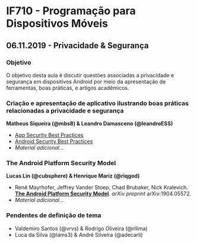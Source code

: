 # IF710 - Programação para Dispositivos Móveis

## 06.11.2019 - Privacidade & Segurança

### Objetivo

O objetivo desta aula é discutir questões associadas a privacidade e segurança em dispositivos Android por meio da apresentação de ferramentas, boas práticas, e artigos acadêmicos. 

### Criação e apresentação de aplicativo ilustrando boas práticas relacionadas a privacidade e segurança
**Matheus Siqueira (@mbs8) & Leandro Damasceno (@leandroESS)**

- [App Security Best Practices](https://developer.android.com/topic/security/best-practices) 
- [Android Security Best Practices](https://source.android.com/security/best-practices)
- _Material adicional..._


### The Android Platform Security Model
**Lucas Lin (@cubsphere) & Henrique Mariz (@riqgod)**

- René Mayrhofer, Jeffrey Vander Stoep, Chad Brubaker, Nick Kralevich. [**The Android Platform Security Model**](https://arxiv.org/abs/1904.05572). *arXiv preprint* arXiv:1904.05572.
- _Material adicional..._


### Pendentes de definição de tema

- Valdemiro Santos (@vrvs) &  Rodrigo Oliveira (@rllima)
- Luca da Silva (@lams3) & André Silveira (@adecarli)
